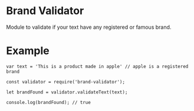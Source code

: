 # Brand Validator
Module to validate if your text have any registered or famous brand.

# Example

    var text = 'This is a product made in apple' // apple is a registered brand

    const validator = require('brand-validator');

    let brandFound = validator.validateText(text);

    console.log(brandFound); // true

